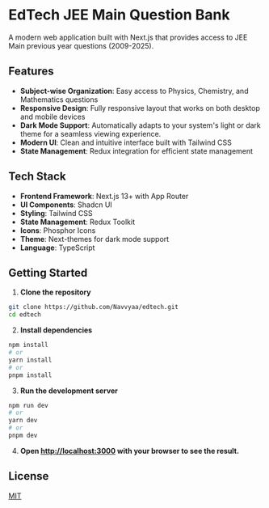 # EdTech JEE Main Question Bank

A modern web application built with Next.js that provides access to JEE Main previous year questions (2009-2025).

## Features

- **Subject-wise Organization**: Easy access to Physics, Chemistry, and Mathematics questions
- **Responsive Design**: Fully responsive layout that works on both desktop and mobile devices
- **Dark Mode Support**: Automatically adapts to your system's light or dark theme for a seamless viewing experience.
- **Modern UI**: Clean and intuitive interface built with Tailwind CSS
- **State Management**: Redux integration for efficient state management

## Tech Stack

- **Frontend Framework**: Next.js 13+ with App Router
- **UI Components**: Shadcn UI
- **Styling**: Tailwind CSS
- **State Management**: Redux Toolkit
- **Icons**: Phosphor Icons
- **Theme**: Next-themes for dark mode support
- **Language**: TypeScript

## Getting Started

1. **Clone the repository**
```bash
git clone https://github.com/Navvyaa/edtech.git
cd edtech
```

2. **Install dependencies**
```bash
npm install
# or
yarn install
# or
pnpm install
```

3. **Run the development server**
```bash
npm run dev
# or
yarn dev
# or
pnpm dev
```

4. **Open [http://localhost:3000](http://localhost:3000) with your browser to see the result.**

## License

[MIT](https://choosealicense.com/licenses/mit/)
